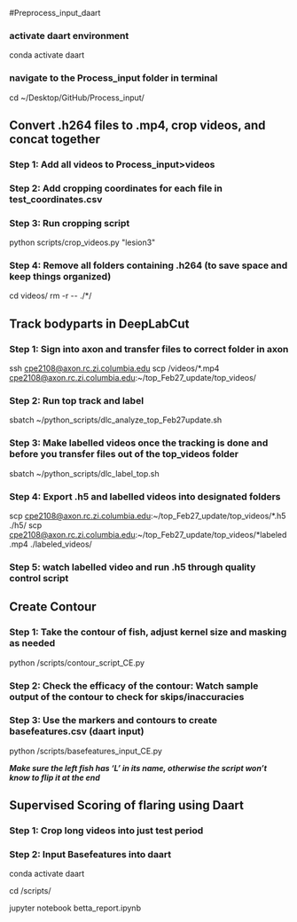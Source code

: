 #Preprocess_input_daart
### activate daart environment

conda activate daart

### navigate to the Process_input folder in terminal

cd ~/Desktop/GitHub/Process_input/

## Convert .h264 files to .mp4, crop videos, and concat together

### Step 1: Add all videos to Process_input>videos
### Step 2: Add cropping coordinates for each file in test_coordinates.csv
### Step 3: Run cropping script

python scripts/crop_videos.py "lesion3"

### Step 4: Remove all folders containing .h264 (to save space and keep things organized)
cd videos/
rm -r -- ./*/

## Track bodyparts in DeepLabCut

### Step 1: Sign into axon and transfer files to correct folder in axon

ssh cpe2108@axon.rc.zi.columbia.edu
scp /videos/*.mp4 cpe2108@axon.rc.zi.columbia.edu:~/top_Feb27_update/top_videos/

### Step 2: Run top track and label

sbatch ~/python_scripts/dlc_analyze_top_Feb27update.sh

### Step 3: Make labelled videos once the tracking is done and before you transfer files out of the top_videos folder

sbatch ~/python_scripts/dlc_label_top.sh

### Step 4: Export .h5 and labelled videos into designated folders

scp cpe2108@axon.rc.zi.columbia.edu:~/top_Feb27_update/top_videos/*.h5 ./h5/
scp cpe2108@axon.rc.zi.columbia.edu:~/top_Feb27_update/top_videos/*labeled.mp4 ./labeled_videos/

### Step 5: watch labelled video and run .h5 through quality control script

## Create Contour

### Step 1: Take the contour of fish, adjust kernel size and masking as needed

python /scripts/contour_script_CE.py 

### Step 2: Check the efficacy of the contour: Watch sample output of the contour to check for skips/inaccuracies

### Step 3: Use the markers and contours to create basefeatures.csv (daart input)

python /scripts/basefeatures_input_CE.py

***Make sure the left fish has ‘L’ in its name, otherwise the script won’t know to flip it at the end***

## Supervised Scoring of flaring using Daart

### Step 1: Crop long videos into just test period


### Step 2: Input Basefeatures into daart

conda activate daart

cd /scripts/

jupyter notebook betta_report.ipynb






